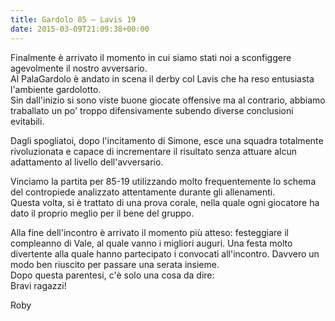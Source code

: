 ```yaml
---
title: Gardolo 85 – Lavis 19
date: 2015-03-09T21:09:38+00:00
---
```

Finalmente è arrivato il momento in cui siamo stati noi a sconfiggere agevolmente il nostro avversario.  
Al PalaGardolo è andato in scena il derby col Lavis che ha reso entusiasta l'ambiente gardolotto.  
Sin dall'inizio si sono viste buone giocate offensive ma al contrario, abbiamo traballato un po' troppo difensivamente subendo diverse conclusioni evitabili.

Dagli spogliatoi, dopo l'incitamento di Simone, esce una squadra totalmente rivoluzionata e capace di incrementare il risultato senza attuare alcun adattamento al livello dell'avversario.

Vinciamo la partita per 85-19 utilizzando molto frequentemente lo schema del contropiede analizzato attentamente durante gli allenamenti.  
Questa volta, si è trattato di una prova corale, nella quale ogni giocatore ha dato il proprio meglio per il bene del gruppo.

Alla fine dell'incontro è arrivato il momento più atteso: festeggiare il compleanno di Vale, al quale vanno i migliori auguri. Una festa molto divertente alla quale hanno partecipato i convocati all'incontro. Davvero un modo ben riuscito per passare una serata insieme.  
Dopo questa parentesi, c'è solo una cosa da dire:  
Bravi ragazzi!

Roby